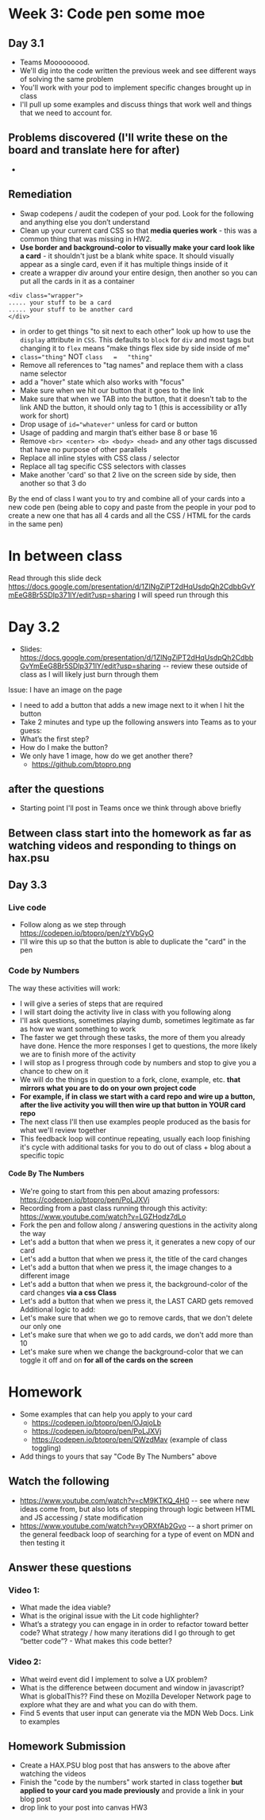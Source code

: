 # Week 3: Code pen some moe

## Day 3.1
- Teams Mooooooood.
- We'll dig into the code written the previous week and see different ways of solving the same problem
- You'll work with your pod to implement specific changes brought up in class
- I'll pull up some examples and discuss things that work well and things that we need to account for.

## Problems discovered (I'll write these on the board and translate here for after)
- 

## Remediation
- Swap codepens / audit the codepen of your pod. Look for the following and anything else you don’t understand
- Clean up your current card CSS so that **media queries work** - this was a common thing that was missing in HW2.
- **Use border and background-color to visually make your card look like a card** - it shouldn't just be a blank white space. It should visually appear as a single card, even if it has multiple things inside of it
- create a wrapper div around your entire design, then another so you can put all the cards in it as a container
```
<div class="wrapper">
..... your stuff to be a card
..... your stuff to be another card
</div>
```
- in order to get things "to sit next to each other" look up how to use the `display` attribute in `CSS`. This defaults to `block` for `div` and most tags but changing it to `flex` means "make things flex side by side inside of me"
- `class="thing"` NOT `class   =   "thing"`
- Remove all references to "tag names" and replace them with a class name selector
- add a "hover" state which also works with "focus"
- Make sure when we hit our button that it goes to the link
- Make sure that when we TAB into the button, that it doesn't tab to the link AND the button, it should only tag to 1 (this is accessibility or a11y work for short)
- Drop usage of `id="whatever"` unless for card or button
- Usage of padding and margin that’s either base 8 or base 16
- Remove `<br> <center> <b> <body> <head>` and any other tags discussed that have no purpose of other parallels
- Replace all inline styles with CSS class / selector
- Replace all tag specific CSS selectors with classes
- Make another 'card' so that 2 live on the screen side by side, then another so that 3 do

By the end of class I want you to try and combine all of your cards into a new code pen (being able to copy and paste from the people in your pod to create a new one that has all 4 cards and all the CSS / HTML for the cards in the same pen)

# In between class
Read through this slide deck https://docs.google.com/presentation/d/1ZlNgZiPT2dHqUsdpQh2CdbbGvYmEeG8Br5SDIp371lY/edit?usp=sharing
I will speed run through this

# Day 3.2
- Slides: https://docs.google.com/presentation/d/1ZlNgZiPT2dHqUsdpQh2CdbbGvYmEeG8Br5SDIp371lY/edit?usp=sharing -- review these outside of class as I will likely just burn through them

Issue: I have an image on the page
- I need to add a button that adds a new image next to it when I hit the button
- Take 2 minutes and type up the following answers into Teams as to your guess:
- What’s the first step?
- How do I make the button?
- We only have 1 image, how do we get another there?
  - https://github.com/btopro.png

## after the questions
- Starting point I'll post in Teams once we think through above briefly

## Between class start into the homework as far as watching videos and responding to things on hax.psu

## Day 3.3

### Live code
- Follow along as we step through https://codepen.io/btopro/pen/zYVbGyO
- I'll wire this up so that the button is able to duplicate the "card" in the pen

### Code by Numbers
The way these activities will work:
- I will give a series of steps that are required
- I will start doing the activity live in class with you following along
- I'll ask questions, sometimes playing dumb, sometimes legitimate as far as how we want something to work
- The faster we get through these tasks, the more of them you already have done. Hence the more responses I get to questions, the more likely we are to finish more of the activity
- I will stop as I progress through code by numbers and stop to give you a chance to chew on it
- We will do the things in question to a fork, clone, example, etc. **that mirrors what you are to do on your own project code**
- **For example, if in class we start with a card repo and wire up a button, after the live activity you will then wire up that button in YOUR card repo**
- The next class I'll then use examples people produced as the basis for what we'll review together
- This feedback loop will continue repeating, usually each loop finishing it's cycle with additional tasks for you to do out of class + blog about a specific topic

#### Code By The Numbers
- We're going to start from this pen about amazing professors: https://codepen.io/btopro/pen/PoLJXVj
- Recording from a past class running through this activity: https://www.youtube.com/watch?v=LGZHodz7dLo
- Fork the pen and follow along / answering questions in the activity along the way
- Let's add a button that when we press it, it generates a new copy of our card
- Let's add a button that when we press it, the title of the card changes
- Let's add a button that when we press it, the image changes to a different image
- Let's add a button that when we press it, the background-color of the card changes **via a css Class**
- Let's add a button that when we press it, the LAST CARD gets removed
Additional logic to add:
- Let's make sure that when we go to remove cards, that we don't delete our only one
- Let's make sure that when we go to add cards, we don't add more than 10
- Let's make sure when we change the background-color that we can toggle it off and on **for all of the cards on the screen**

# Homework
- Some examples that can help you apply to your card
  - https://codepen.io/btopro/pen/OJqjoLb 
  - https://codepen.io/btopro/pen/PoLJXVj
  - https://codepen.io/btopro/pen/QWzdMav (example of class toggling)
- Add things to yours that say "Code By The Numbers" above

## Watch the following
- https://www.youtube.com/watch?v=cM9KTKQ_4H0 -- see where new ideas come from, but also lots of stepping through logic between HTML and JS accessing / state modification
- https://www.youtube.com/watch?v=yORXfAb2Gvo -- a short primer on the general feedback loop of searching for a type of event on MDN and then testing it

## Answer these questions

### Video 1:
- What made the idea viable?
- What is the original issue with the Lit code highlighter?
- What’s a strategy you can engage in in order to refactor toward better code? What strategy / how many iterations did I go through to get “better code”? - What makes this code better?

### Video 2:
- What weird event did I implement to solve a UX problem?
- What is the difference between document and window in javascript? What is globalThis?? Find these on Mozilla Developer Network page to explore what they are and what you can do with them.
- Find 5 events that user input can generate via the MDN Web Docs. Link to examples

## Homework Submission
- Create a HAX.PSU blog post that has answers to the above after watching the videos
- Finish the "code by the numbers" work started in class together **but applied to your card you made previously** and provide a link in your blog post
- drop link to your post into canvas HW3


